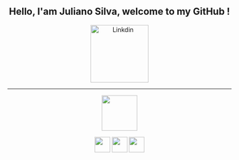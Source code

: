 <h2 align="center">Hello, I'am Juliano Silva, welcome to my GitHub !</h2>

<p align="center">
  <a href="https://www.linkedin.com/in/julianoacs/" target="_blank">
    <img src="https://img.shields.io/badge/LinkedIn-0077B5?style=for-the-badge&logo=linkedin&logoColor=white" alt="Linkdin" width="130px">
  </a>
</p>
<hr>
<p align="center">
  <img src="https://cdn.jsdelivr.net/gh/devicons/devicon/icons/java/java-original-wordmark.svg" width="80px">
</p>
<p align="center">
  <img src="https://cdn.jsdelivr.net/gh/devicons/devicon/icons/html5/html5-plain-wordmark.svg" width="35px">
  <img src="https://cdn.jsdelivr.net/gh/devicons/devicon/icons/css3/css3-plain-wordmark.svg" width="35px">
  <img src="https://cdn.jsdelivr.net/gh/devicons/devicon/icons/sass/sass-original.svg" width="35px">
</p>

